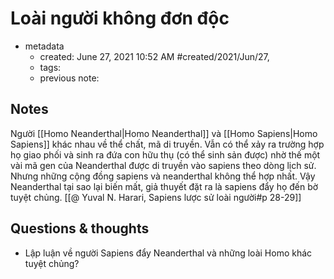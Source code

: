 # Loài người không đơn độc

- metadata
	- created: June 27, 2021 10:52 AM #created/2021/Jun/27,
	- tags:
	- previous note:

## Notes
Người [[Homo Neanderthal|Homo Neanderthal]] và [[Homo Sapiens|Homo Sapiens]] khác nhau về thể chất, mã di truyền. Vẫn có thể xảy ra trường hợp họ giao phối và sinh ra đứa con hữu thụ (có thể sinh sản được) nhờ thế một vài mã gen của Neanderthal được di truyền vào sapiens theo dòng lịch sử. Nhưng những cộng đồng sapiens và neanderthal không thể hợp nhất. Vậy Neanderthal tại sao lại biến mất, giả thuyết đặt ra là sapiens đẩy họ đến bờ tuyệt chủng. [[@ Yuval N. Harari, Sapiens lược sử loài người#p 28-29]] 

## Questions & thoughts
- Lập luận về người Sapiens đẩy Neanderthal và những loài Homo khác tuyệt chủng?